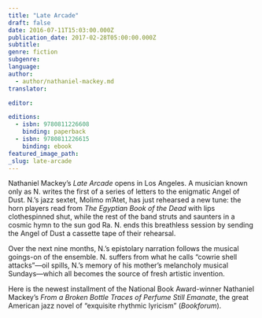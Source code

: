 ```yaml
---
title: "Late Arcade"
draft: false
date: 2016-07-11T15:03:00.000Z
publication_date: 2017-02-28T05:00:00.000Z
subtitle:
genre: fiction
subgenre:
language:
author:
  - author/nathaniel-mackey.md
translator:

editor:

editions:
  - isbn: 9780811226608
    binding: paperback
  - isbn: 9780811226615
    binding: ebook
featured_image_path:
_slug: late-arcade
---
```


Nathaniel Mackey’s _Late Arcade_ opens in Los Angeles. A musician known only as N. writes the first of a series of letters to the enigmatic Angel of Dust. N.’s jazz sextet, Molimo m’Atet, has just rehearsed a new tune: the horn players read from _The Egyptian Book of the Dead_ with lips clothespinned shut, while the rest of the band struts and saunters in a cosmic hymn to the sun god Ra. N. ends this breathless session by sending the Angel of Dust a cassette tape of their rehearsal.

Over the next nine months, N.’s epistolary narration follows the musical goings-on of the ensemble. N. suffers from what he calls “cowrie shell attacks”—oil spills, N.’s memory of his mother’s melancholy musical Sundays—which all becomes the source of fresh artistic invention.

Here is the newest installment of the National Book Award-winner Nathaniel Mackey’s _From a Broken Bottle Traces of Perfume Still Emanate_, the great American jazz novel of “exquisite rhythmic lyricism” (_Bookforum_).

